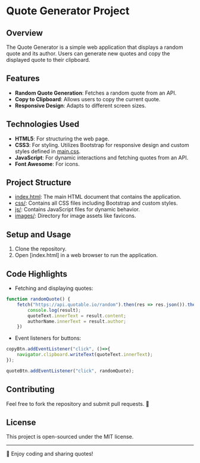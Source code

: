 # Quote Generator Project

## Overview
The Quote Generator is a simple web application that displays a random quote and its author. Users can generate new quotes and copy the displayed quote to their clipboard.

## Features
- **Random Quote Generation**: Fetches a random quote from an API.
- **Copy to Clipboard**: Allows users to copy the current quote.
- **Responsive Design**: Adapts to different screen sizes.

## Technologies Used
- **HTML5**: For structuring the web page.
- **CSS3**: For styling. Utilizes Bootstrap for responsive design and custom styles defined in [main.css](file:///Users/saitama/Projects/Assignment%208%20%28Quote%29/css/main.css#1%2C1-1%2C1).
- **JavaScript**: For dynamic interactions and fetching quotes from an API.
- **Font Awesome**: For icons.

## Project Structure
- [index.html](index.html): The main HTML document that contains the application.
- [css/](css/): Contains all CSS files including Bootstrap and custom styles.
- [js/](js/): Contains JavaScript files for dynamic behavior.
- [images/](images/): Directory for image assets like favicons.

## Setup and Usage
1. Clone the repository.
2. Open [index.html] in a web browser to run the application.

## Code Highlights
- Fetching and displaying quotes: 
  
```7:12:js/main.js
function randomQuote() {
    fetch("https://api.quotable.io/random").then(res => res.json()).then(result =>{
        console.log(result);
        quoteText.innerText = result.content;
        authorName.innerText = result.author;
    })
```

- Event listeners for buttons:
  
```15:19:js/main.js
copyBtn.addEventListener("click", ()=>{
    navigator.clipboard.writeText(quoteText.innerText);
});

quoteBtn.addEventListener("click", randomQuote);
```


## Contributing
Feel free to fork the repository and submit pull requests. 🚀

## License
This project is open-sourced under the MIT license.

---
🌟 Enjoy coding and sharing quotes!